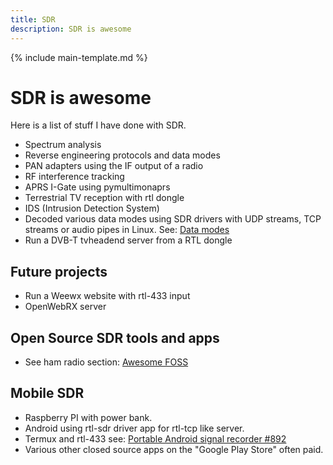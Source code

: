 ```yaml
---
title: SDR
description: SDR is awesome
---
```


{% include main-template.md %}

# SDR is awesome

Here is a list of stuff I have done with SDR.

* Spectrum analysis
* Reverse engineering protocols and data modes
* PAN adapters using the IF output of a radio
* RF interference tracking
* APRS I-Gate using pymultimonaprs
* Terrestrial TV reception with rtl dongle
* IDS (Intrusion Detection System)
* Decoded various data modes using SDR drivers with UDP streams, TCP streams or audio pipes in Linux. See: [Data modes](/ham-radio/data-modes.html)
* Run a DVB-T tvheadend server from a RTL dongle

## Future projects

* Run a Weewx website with rtl-433 input
* OpenWebRX server

## Open Source SDR tools and apps

* See ham radio section: [Awesome FOSS](/extra/awesome-foss.html)

## Mobile SDR

* Raspberry PI with power bank.
* Android using rtl-sdr driver app for rtl-tcp like server.
* Termux and rtl-433 see: [Portable Android signal recorder #892](https://github.com/merbanan/rtl_433/issues/892)
* Various other closed source apps on the "Google Play Store" often paid.